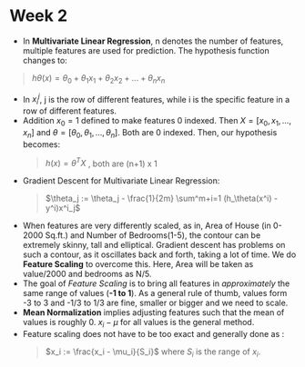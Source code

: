 # Week 2

- In **Multivariate Linear Regression**, n denotes the number of features, multiple features are used for prediction. The hypothesis function changes to: 
> $h\theta(x)=\theta_0+\theta_1 x_1+\theta_2 x_2+...+\theta_n x_n$
- In $x^j_i$, j is the row of different features, while i is the specific feature in a row of different features.
- Addition $x_0=1$ defined to make features 0 indexed. Then $X = [x_0,x_1,...,x_n]$ and $\theta=[\theta_0,\theta_1,...,\theta_n]$. Both are 0 indexed. Then, our hypothesis becomes: 
  > $h(x)=\theta^T X$ , both are (n+1) x 1 
- Gradient Descent for Multivariate Linear Regression: 
  > $\theta_j := \theta_j - \frac{1}{2m} \sum^m+i=1 (h_\theta(x^i) - y^i)x^i_j$
- When features are very differently scaled, as in, Area of House (in 0-2000 Sq.ft.) and Number of Bedrooms(1-5), the contour can be extremely skinny, tall and elliptical. Gradient descent has problems on such a contour, as it oscillates back and forth, taking a lot of time. We do **Feature Scaling** to overcome this. Here, Area will be taken as value/2000 and bedrooms as N/5.
- The goal of *Feature Scaling* is to bring all features in *approximately* the same range of values (**-1 to 1**). As a general rule of thumb, values form -3 to 3 and -1/3 to 1/3 are fine, smaller or bigger and we need to scale.
- **Mean Normalization** implies adjusting features such that the mean of values is roughly 0. $x_i-\mu$ for all values is the general method.
- Feature scaling does not have to be too exact and generally done as :
  > $x_i := \frac{x_i - \mu_i}{S_i}$ where $S_i$ is the range of $x_i$.
